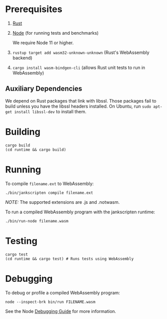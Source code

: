 Prerequisites
============


1. [Rust](https://rustup.rs/)

2. [Node](https://nodejs.org/en/) (for running tests and benchmarks)

   We require Node 11 or higher.

3. `rustup target add wasm32-unknown-unknown` (Rust's WebAssembly backend)

4. `cargo install wasm-bindgen-cli` (allows Rust unit tests to run in WebAssembly)

## Auxiliary Dependencies

We depend on Rust packages that link with libssl. Those packages fail to build
unless you have the  libssl headers installed. On Ubuntu, run
`sudo apt-get install libssl-dev` to install them.

Building
========

```
cargo build
(cd runtime && cargo build)
```

Running
=======

To compile `filename.ext` to WebAssembly:

```
./bin/jankscripten compile filename.ext
```

*NOTE:* The supported extensions are .js and .notwasm.

To run a compiled WebAssembly program with the jankscripten runtime:

```
./bin/run-node filename.wasm
```

Testing
=======

```
cargo test
(cd runtime && cargo test) # Runs tests using WebAssembly
```

Debugging
=========

To debug or profile a compiled WebAssembly program:

```
node --inspect-brk bin/run FILENAME.wasm
```

See the Node [Debugging Guide](https://nodejs.org/en/docs/guides/debugging-getting-started/)
for more information.
